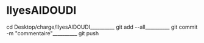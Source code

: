 # IlyesAIDOUDI

cd Desktop/charge/IlyesAIDOUDI__________
git add --all__________
git commit -m "commentaire"__________
git push
